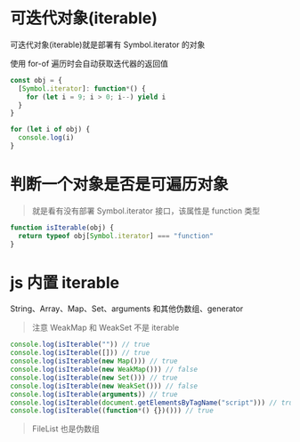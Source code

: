 # 可迭代对象(iterable)

可迭代对象(iterable)就是部署有 Symbol.iterator 的对象

使用 for-of 遍历时会自动获取迭代器的返回值

```js
const obj = {
  [Symbol.iterator]: function*() {
    for (let i = 9; i > 0; i--) yield i
  }
}

for (let i of obj) {
  console.log(i)
}
```

# 判断一个对象是否是可遍历对象

> 就是看有没有部署 Symbol.iterator 接口，该属性是 function 类型

```js
function isIterable(obj) {
  return typeof obj[Symbol.iterator] === "function"
}
```

# js 内置 iterable

String、Array、Map、Set、arguments 和其他伪数组、generator

> 注意 WeakMap 和 WeakSet 不是 iterable

```js
console.log(isIterable("")) // true
console.log(isIterable([])) // true
console.log(isIterable(new Map())) // true
console.log(isIterable(new WeakMap())) // false
console.log(isIterable(new Set())) // true
console.log(isIterable(new WeakSet())) // false
console.log(isIterable(arguments)) // true
console.log(isIterable(document.getElementsByTagName("script"))) // true
console.log(isIterable((function*() {})())) // true
```

> FileList 也是伪数组
